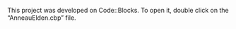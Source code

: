 This project was developed on Code::Blocks.
To open it, double click on the “AnneauElden.cbp” file.
